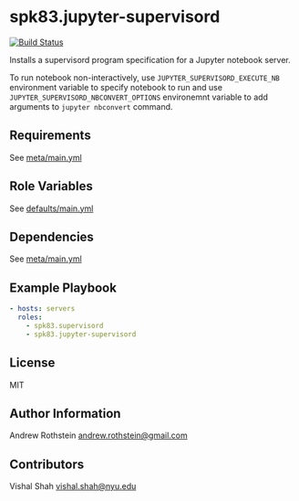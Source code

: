spk83.jupyter-supervisord
=========================
[![Build Status](https://travis-ci.org/spk83/ansible-jupyter-supervisord.svg?branch=master)](https://travis-ci.org/spk83/ansible-jupyter-supervisord)

Installs a supervisord program specification for a Jupyter notebook server.

To run notebook non-interactively, use `JUPYTER_SUPERVISORD_EXECUTE_NB` environment variable to specify notebook to run and use `JUPYTER_SUPERVISORD_NBCONVERT_OPTIONS` environemnt variable to add arguments to `jupyter nbconvert` command.

Requirements
------------

See [meta/main.yml](meta/main.yml)

Role Variables
--------------

See [defaults/main.yml](defaults/main.yml)

Dependencies
------------

See [meta/main.yml](meta/main.yml)

Example Playbook
----------------

```yml
- hosts: servers
  roles:
    - spk83.supervisord
    - spk83.jupyter-supervisord
```

License
-------

MIT

Author Information
------------------

Andrew Rothstein <andrew.rothstein@gmail.com>

Contributors
------------

Vishal Shah <vishal.shah@nyu.edu>
